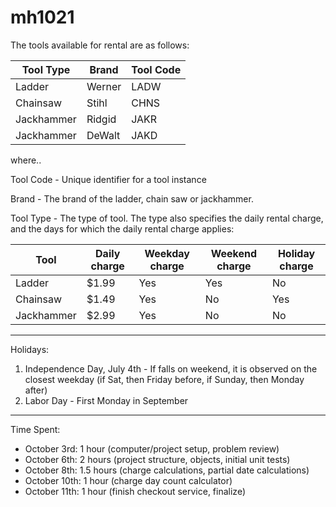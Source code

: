 # mh1021

The tools available for rental are as follows:

| Tool Type        	| Brand           	| Tool Code  	|
| ------------- 	|-------------		| -----			|
| Ladder       		| Werner 			| LADW 			|
| Chainsaw     		| Stihl       		| CHNS 			|
| Jackhammer  		| Ridgid      		| JAKR 			|
| Jackhammer  		| DeWalt      		| JAKD 			|

where..

Tool Code - Unique identifier for a tool instance

Brand - The brand of the ladder, chain saw or jackhammer.

Tool Type - The type of tool. The type also specifies the daily rental charge, and the days for which the daily
rental charge applies:

| Tool         	| Daily charge  | Weekday charge	| Weekend charge	| Holiday charge	|
| ------------- |-------------	| -----				| -----				| -----	 			|
| Ladder       	| $1.99 		| Yes 				| Yes				| No				|
| Chainsaw     	| $1.49 		| Yes 				| No				| Yes				|
| Jackhammer  	| $2.99 		| Yes 				| No				| No				|

***

Holidays:
1. Independence Day, July 4th - If falls on weekend, it is observed on the closest weekday (if Sat, then
Friday before, if Sunday, then Monday after)
2. Labor Day - First Monday in September


***

Time Spent:

* October 3rd: 1 hour (computer/project setup, problem review)
* October 6th: 2 hours (project structure, objects, initial unit tests)
* October 8th: 1.5 hours (charge calculations, partial date calculations)
* October 10th: 1 hour (charge day count calculator)
* October 11th: 1 hour (finish checkout service, finalize)
